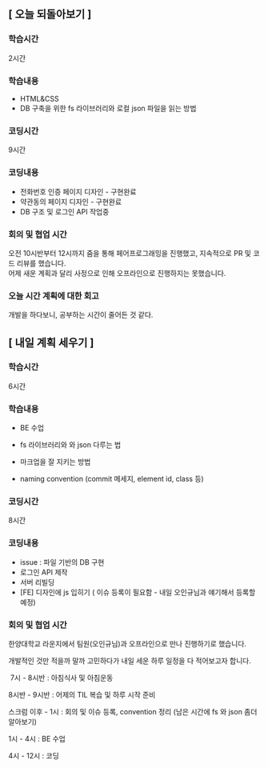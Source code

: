 ## [ 오늘 되돌아보기 ]

### 학습시간 

2시간

### 학습내용

* HTML&CSS
* DB 구축을 위한 fs 라이브러리와 로컬 json 파일을 읽는 방법 

### 코딩시간

9시간

### 코딩내용

* 전화번호 인증 페이지 디자인 - 구현완료
* 약관동의 페이지 디자인 - 구현완료
* DB 구조 및 로그인 API 작업중

### 회의 및 협업 시간

오전 10시반부터 12시까지 줌을 통해 페어프로그래밍을 진행했고, 지속적으로 PR 및 코드 리뷰를 했습니다.<br>어제 새운 계획과 달리 사정으로 인해 오프라인으로 진행하지는 못했습니다.

### 오늘 시간 계획에 대한 회고

개발을 하다보니, 공부하는 시간이 줄어든 것 같다. 



## [ 내일 계획 세우기 ]

### 학습시간

6시간

### 학습내용

* BE 수업

* fs 라이브러리와 와 json 다루는 법
* 마크업을 잘 지키는 방법
* naming convention (commit 메세지, element id, class 등)

### 코딩시간

8시간

### 코딩내용

* issue : 파일 기반의 DB 구현 
* 로그인 API 제작
* 서버 리빌딩
* [FE] 디자인에 js 입히기 ( 이슈 등록이 필요함 - 내일 오인규님과 얘기해서 등록할 예정)

### 회의 및 협업 시간

한양대학교 라운지에서 팀원(오인규님)과 오프라인으로 만나 진행하기로 했습니다.<br>



개발적인 것만 적을까 말까 고민하다가 내일 세운 하루 일정을 다 적어보고자 합니다.

​	7시 - 8시반 : 아침식사 및 아침운동

8시반 - 9시반 : 어제의 TIL 복습 및 하루 시작 준비

스크럼 이후 - 1시 : 회의 및 이슈 등록, convention 정리 (남은 시간에 fs 와 json 좀더 알아보기)

1시 - 4시 : BE 수업

4시 - 12시 : 코딩

